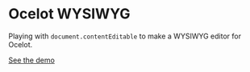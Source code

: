 
# Ocelot WYSIWYG

Playing with `document.contentEditable` to make a WYSIWYG editor for Ocelot.

[See the demo](https://moosemorals.github.io/Ocelot-WYSIWYG/)

